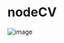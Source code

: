 # nodeCV
![image](https://github.com/alexiaaw/nodeCV/assets/142686806/f2b99e49-77f0-4225-877c-68797faf6ce5)
